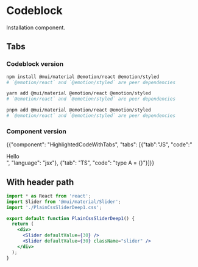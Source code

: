 # Codeblock

<p class="description">Installation component.</p>

## Tabs

### Codeblock version

<codeblock storageKey="package-manager">

```bash npm
npm install @mui/material @emotion/react @emotion/styled
# `@emotion/react` and `@emotion/styled` are peer dependencies
```

```bash yarn
yarn add @mui/material @emotion/react @emotion/styled
# `@emotion/react` and `@emotion/styled` are peer dependencies
```

```bash pnpm
pnpm add @mui/material @emotion/react @emotion/styled
# `@emotion/react` and `@emotion/styled` are peer dependencies
```

</codeblock>

### Component version

{{"component": "HighlightedCodeWithTabs", "tabs": [{"tab":"JS", "code":"<div>Hello</div>", "language": "jsx"}, {"tab": "TS", "code": "type A = {}"}]}}

## With header path

```jsx title="PlainCssSliderDeep1.js"
import * as React from 'react';
import Slider from '@mui/material/Slider';
import './PlainCssSliderDeep1.css';

export default function PlainCssSliderDeep1() {
  return (
    <div>
      <Slider defaultValue={30} />
      <Slider defaultValue={30} className="slider" />
    </div>
  );
}
```
